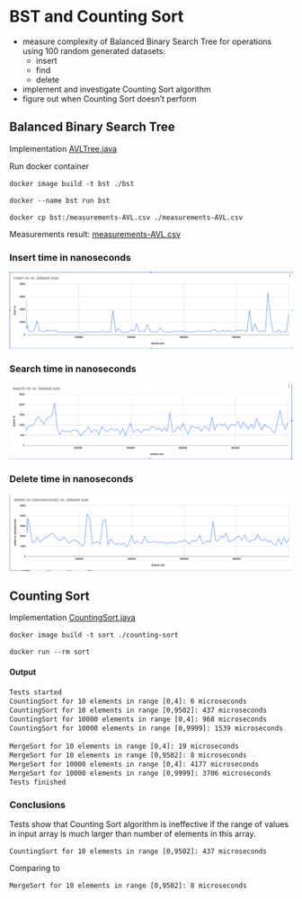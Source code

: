 # BST and Counting Sort 

* measure complexity of Balanced Binary Search Tree for operations using 100 random generated datasets:
  * insert 
  * find 
  * delete
* implement and investigate Counting Sort algorithm
* figure out when Counting Sort doesn’t perform

## Balanced Binary Search Tree

Implementation [AVLTree.java](bst%2Fsrc%2Fmain%2Fjava%2Fcom%2Fzma%2Fhighload%2Fcourse%2FAVLTree.java)

Run docker container
```shell
docker image build -t bst ./bst
```

```shell
docker --name bst run bst
```

```shell
docker cp bst:/measurements-AVL.csv ./measurements-AVL.csv
```
Measurements result: [measurements-AVL.csv](measurements-AVL.csv)
### Insert time in nanoseconds
![insert.png](screenshots%2Finsert.png)
### Search time in nanoseconds
![search.png](screenshots%2Fsearch.png)
### Delete time in nanoseconds
![delete.png](screenshots%2Fdelete.png)

## Counting Sort 

Implementation [CountingSort.java](counting-sort%2Fsrc%2Fmain%2Fjava%2Fcom%2Fzma%2Fhighload%2Fcourse%2FCountingSort.java)

```shell
docker image build -t sort ./counting-sort
```

```shell
docker run --rm sort
```

#### Output 
```
Tests started
CountingSort for 10 elements in range [0,4]: 6 microseconds
CountingSort for 10 elements in range [0,9502]: 437 microseconds
CountingSort for 10000 elements in range [0,4]: 968 microseconds
CountingSort for 10000 elements in range [0,9999]: 1539 microseconds

MergeSort for 10 elements in range [0,4]: 19 microseconds
MergeSort for 10 elements in range [0,9502]: 8 microseconds
MergeSort for 10000 elements in range [0,4]: 4177 microseconds
MergeSort for 10000 elements in range [0,9999]: 3706 microseconds
Tests finished
```

### Conclusions

Tests show that Counting Sort algorithm is ineffective if the range of values in input array is much larger than number of elements in this array.

```
CountingSort for 10 elements in range [0,9502]: 437 microseconds
```
Comparing to 
```
MergeSort for 10 elements in range [0,9502]: 8 microseconds
```